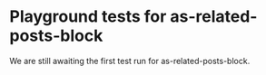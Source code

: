# Playground tests for as-related-posts-block
We are still awaiting the first test run for as-related-posts-block.
